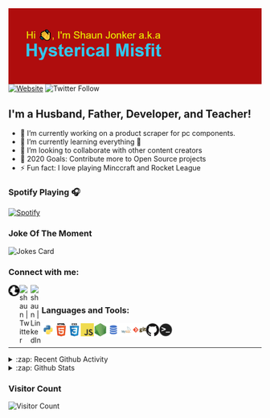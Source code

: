 
<img align="left" alt="Shauns Header" src="https://github.com/Shaun-Jonker/Shaun-Jonker/blob/master/header.png?raw=true" />

[![Website](https://img.shields.io/website?label=Shaun-Jonker.com&style=for-the-badge&url=https%3A%2F%2Fshaunjonker.com)](https://www.shaunjonker.com)
![Twitter Follow](https://img.shields.io/twitter/follow/HystericalMisf1?color=1DA1F2&label=Hysterical%20Misfit&logo=twitter&style=for-the-badge)

## I'm a Husband, Father, Developer, and Teacher!

- 🔭 I’m currently working on a product scraper for pc components.
- 🌱 I’m currently learning everything 🤣
- 👯 I’m looking to collaborate with other content creators
- 🥅 2020 Goals: Contribute more to Open Source projects
- ⚡ Fun fact: I love playing Minccraft and Rocket League

### Spotify Playing 🎧
[![Spotify](https://novatorem.shaun-jonker.vercel.app/api/spotify)](https://open.spotify.com/user/gfu4lu3bmuypjanqqhry0ra8q)


<!-- Markdown -->
### Joke Of The Moment

![Jokes Card](https://readme-jokes.vercel.app/api)


### Connect with me:

[<img align="left" alt="shaunjonker.com" width="22px" src="https://raw.githubusercontent.com/iconic/open-iconic/master/svg/globe.svg" />][website]
[<img align="left" alt="shaun | Twitter" width="22px" src="https://cdn.jsdelivr.net/npm/simple-icons@v3/icons/twitter.svg" />][twitter]
[<img align="left" alt="shaun | LinkedIn" width="22px" src="https://cdn.jsdelivr.net/npm/simple-icons@v3/icons/linkedin.svg" />][linkedin]

<br />

### Languages and Tools:

<img align="left" alt="Python" width="26px" src="https://raw.githubusercontent.com/github/explore/80688e429a7d4ef2fca1e82350fe8e3517d3494d/topics/python/python.png" />
<img align="left" alt="HTML5" width="26px" src="https://raw.githubusercontent.com/github/explore/80688e429a7d4ef2fca1e82350fe8e3517d3494d/topics/html/html.png" />
<img align="left" alt="CSS3" width="26px" src="https://raw.githubusercontent.com/github/explore/80688e429a7d4ef2fca1e82350fe8e3517d3494d/topics/css/css.png" />
<img align="left" alt="JavaScript" width="26px" src="https://raw.githubusercontent.com/github/explore/80688e429a7d4ef2fca1e82350fe8e3517d3494d/topics/javascript/javascript.png" />
<img align="left" alt="Node.js" width="26px" src="https://raw.githubusercontent.com/github/explore/80688e429a7d4ef2fca1e82350fe8e3517d3494d/topics/nodejs/nodejs.png" />
<img align="left" alt="SQL" width="26px" src="https://raw.githubusercontent.com/github/explore/80688e429a7d4ef2fca1e82350fe8e3517d3494d/topics/sql/sql.png" />
<img align="left" alt="MySQL" width="26px" src="https://raw.githubusercontent.com/github/explore/80688e429a7d4ef2fca1e82350fe8e3517d3494d/topics/mysql/mysql.png" />
<img align="left" alt="Git" width="26px" src="https://raw.githubusercontent.com/github/explore/80688e429a7d4ef2fca1e82350fe8e3517d3494d/topics/git/git.png" />
<img align="left" alt="GitHub" width="26px" src="https://raw.githubusercontent.com/github/explore/78df643247d429f6cc873026c0622819ad797942/topics/github/github.png" />
<img align="left" alt="Terminal" width="26px" src="https://raw.githubusercontent.com/github/explore/80688e429a7d4ef2fca1e82350fe8e3517d3494d/topics/terminal/terminal.png" />

<br />
<br />

---

<details>
  <summary>:zap: Recent Github Activity</summary>
  
<!--START_SECTION:activity-->

<!--END_SECTION:activity-->

</details>

<details>
  <summary>:zap: Github Stats</summary>

  <img align="left" alt="Shaun Github Stats" src="https://github-readme-stats.vercel.app/api?username=Shaun-Jonker&show_icons=true&hide_border=true" />

</details>

### Visitor Count

![Visitor Count](https://profile-counter.glitch.me/Shaun-Jonker/count.svg)

[website]: https://www.shaunjonker.com
[twitter]: https://twitter.com/HystericalMisf1
[linkedin]: https://www.linkedin.com/in/shaun-jonker-097914182/
